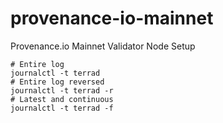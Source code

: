 # provenance-io-mainnet
Provenance.io Mainnet Validator Node Setup
```
# Entire log
journalctl -t terrad
# Entire log reversed
journalctl -t terrad -r
# Latest and continuous
journalctl -t terrad -f
```
